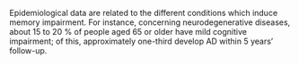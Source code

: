 Epidemiological data are related to the different conditions which induce memory impairment. For instance, concerning neurodegenerative diseases, about 15 to 20 % of people aged 65 or older have mild cognitive impairment; of this, approximately one-third develop AD within 5 years’ follow-up.